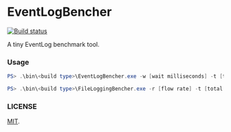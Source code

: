 EventLogBencher
===

[![Build status](https://ci.appveyor.com/api/projects/status/2j8806pj2ht3hxb9/branch/master?svg=true)](https://ci.appveyor.com/project/cosmo0920/eventlogbencher/branch/master)

A tiny EventLog benchmark tool.

### Usage

```powershell
PS> .\bin\<build type>\EventLogBencher.exe -w [wait milliseconds] -t [total emitting events] [-l [emitting lorem ipsum text length (1 to 65535)]]
```

```powershell
PS> .\bin\<build type>\FileLoggingBencher.exe -r [flow rate] -t [total emitting steps] [-l [emitting lorem ipsum text length (1 to 65535)]]
```

### LICENSE

[MIT](LICENSE).